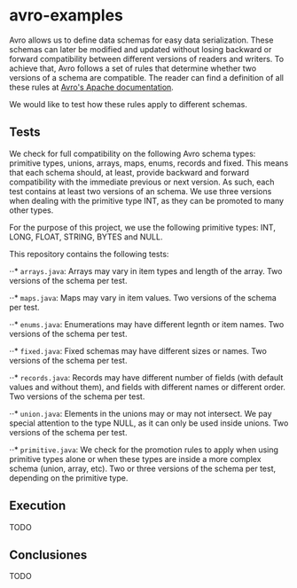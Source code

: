 # avro-examples

Avro allows us to define data schemas for easy data serialization. These schemas can later be modified and updated without losing backward or forward compatibility between different versions of readers and writers. To achieve that, Avro follows a set of rules that determine whether two versions of a schema are compatible. The reader can find a definition of all these rules at [Avro's Apache documentation](https://avro.apache.org/docs/current/spec.html#Schema+Resolution).

We would like to test how these rules apply to different schemas.


## Tests


We check for full compatibility on the following Avro schema types: primitive types, unions, arrays, maps, enums, records and fixed. This means that each schema should, at least, provide backward and forward compatibility with the immediate previous or next version. As such, each test contains at least two versions of an schema. We use three versions when dealing with the primitive type INT, as they can be promoted to many other types.

For the purpose of this project, we use the following primitive types: INT, LONG, FLOAT, STRING, BYTES and NULL. 
 
This repository contains the following tests:

⋅⋅* `arrays.java`: Arrays may vary in item types and length of the array. Two versions of the schema per test.

⋅⋅* `maps.java`: Maps may vary in item values. Two versions of the schema per test. 

⋅⋅* `enums.java`: Enumerations may have different legnth or item names. Two versions of the schema per test. 

⋅⋅* `fixed.java`: Fixed schemas may have different sizes or names. Two versions of the schema per test. 

⋅⋅* `records.java`: Records may have different number of fields (with default values and without them), and fields with different names or different order. Two versions of the schema per test. 

⋅⋅* `union.java`: Elements in the unions may or may not intersect. We pay special attention to the type NULL, as it can only be used inside unions. Two versions of the schema per test. 

⋅⋅* `primitive.java`: We check for the promotion rules to apply when using primitive types alone or when these types are inside a more complex schema (union, array, etc). Two or three versions of the schema per test, depending on the primitive type.
 


## Execution

TODO

## Conclusiones

TODO
